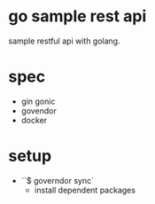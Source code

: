 # go sample rest api
sample restful api with golang.

# spec
- gin gonic
- govendor
- docker


# setup
- ``$ governdor sync`
    - install dependent packages
